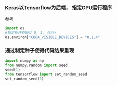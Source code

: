 ### Keras以Tensorflow为后端， 指定GPU运行程序

[参考](http://www.bijishequ.com/detail/461561)
``` python
import os
#指定程序在GPU 0, 1, 4运行
os.environ["CUDA_VISIBLE_DEVICES"] = "0,1,4"
````

### 通过制定种子使得代码结果重现
``` python
import numpy as np
from numpy.random import seed
seed(1)
from tensorflow import set_random_seed
set_random_seed(2)
```
